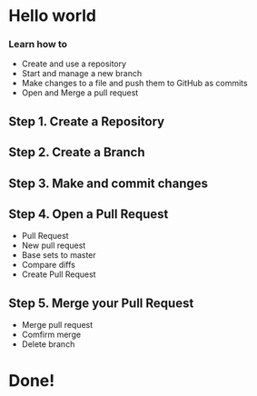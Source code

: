 # Hello world
### Learn how to
* Create and use a repository
* Start and manage a new branch
* Make changes to a file and push them to GitHub as commits
* Open and Merge a pull request

## Step 1. Create a Repository

## Step 2. Create a Branch

## Step 3. Make and commit changes

## Step 4. Open a Pull Request
* Pull Request
* New pull request
* Base sets to master
* Compare diffs
* Create Pull Request

## Step 5. Merge your Pull Request
* Merge pull request
* Comfirm merge
* Delete branch

# Done!
